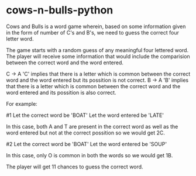 # cows-n-bulls-python
Cows and Bulls is a word game wherein, based on some information given in the form of number of C's and B's, we need to guess the correct four letter word.

The game starts with a random guess of any meaningful four lettered word. The player will receive some information that would include the comparision between the correct word and the word entered.

C -> A 'C' implies that there is a letter which is common between the correct word and the word entered but its possition is not correct.
B -> A 'B' implies that there is a letter which is common between the correct word and the word entered and its possition is also correct.

For example:

#1
Let the correct word be 'BOAT'
Let the word entered be 'LATE'

In this case, both A and T are present in the correct word as well as the word entered but not at the correct possition so we would get 2C.

#2
Let the correct word be 'BOAT'
Let the word entered be 'SOUP'

In this case, only O is common in both the words so we would get 1B.

The player will get 11 chances to guess the correct word.
